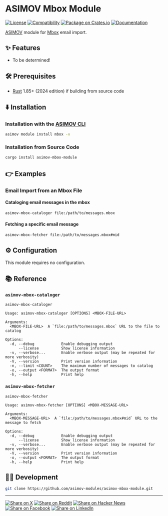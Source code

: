 # ASIMOV Mbox Module

[![License](https://img.shields.io/badge/license-Public%20Domain-blue.svg)](https://unlicense.org)
[![Compatibility](https://img.shields.io/badge/rust-1.85%2B-blue)](https://blog.rust-lang.org/2025/02/20/Rust-1.85.0/)
[![Package on Crates.io](https://img.shields.io/crates/v/asimov-mbox-module)](https://crates.io/crates/asimov-mbox-module)
[![Documentation](https://docs.rs/asimov-mbox-module/badge.svg)](https://docs.rs/asimov-mbox-module)

[ASIMOV] module for [Mbox] email import.

## ✨ Features

- To be determined!

## 🛠️ Prerequisites

- [Rust] 1.85+ (2024 edition) if building from source code

## ⬇️ Installation

### Installation with the [ASIMOV CLI]

```bash
asimov module install mbox -v
```

### Installation from Source Code

```bash
cargo install asimov-mbox-module
```

## 👉 Examples

### Email Import from an Mbox File

#### Cataloging email messages in the mbox

```bash
asimov-mbox-cataloger file:/path/to/messages.mbox
```

#### Fetching a specific email message

```bash
asimov-mbox-fetcher file:/path/to/messages.mbox#mid
```

## ⚙ Configuration

This module requires no configuration.

## 📚 Reference

### `asimov-mbox-cataloger`

```
asimov-mbox-cataloger

Usage: asimov-mbox-cataloger [OPTIONS] <MBOX-FILE-URL>

Arguments:
  <MBOX-FILE-URL>  A `file:/path/to/messages.mbox` URL to the file to catalog

Options:
  -d, --debug            Enable debugging output
      --license          Show license information
  -v, --verbose...       Enable verbose output (may be repeated for more verbosity)
  -V, --version          Print version information
  -n, --limit <COUNT>    The maximum number of messages to catalog
  -o, --output <FORMAT>  The output format
  -h, --help             Print help
```

### `asimov-mbox-fetcher`

```
asimov-mbox-fetcher

Usage: asimov-mbox-fetcher [OPTIONS] <MBOX-MESSAGE-URL>

Arguments:
  <MBOX-MESSAGE-URL>  A `file:/path/to/messages.mbox#mid` URL to the message to fetch

Options:
  -d, --debug            Enable debugging output
      --license          Show license information
  -v, --verbose...       Enable verbose output (may be repeated for more verbosity)
  -V, --version          Print version information
  -o, --output <FORMAT>  The output format
  -h, --help             Print help
```

## 👨‍💻 Development

```bash
git clone https://github.com/asimov-modules/asimov-mbox-module.git
```

---

[![Share on X](https://img.shields.io/badge/share%20on-x-03A9F4?logo=x)](https://x.com/intent/post?url=https://github.com/asimov-modules/asimov-mbox-module&text=asimov-mbox-module)
[![Share on Reddit](https://img.shields.io/badge/share%20on-reddit-red?logo=reddit)](https://reddit.com/submit?url=https://github.com/asimov-modules/asimov-mbox-module&title=asimov-mbox-module)
[![Share on Hacker News](https://img.shields.io/badge/share%20on-hn-orange?logo=ycombinator)](https://news.ycombinator.com/submitlink?u=https://github.com/asimov-modules/asimov-mbox-module&t=asimov-mbox-module)
[![Share on Facebook](https://img.shields.io/badge/share%20on-fb-1976D2?logo=facebook)](https://www.facebook.com/sharer/sharer.php?u=https://github.com/asimov-modules/asimov-mbox-module)
[![Share on LinkedIn](https://img.shields.io/badge/share%20on-linkedin-3949AB?logo=linkedin)](https://www.linkedin.com/sharing/share-offsite/?url=https://github.com/asimov-modules/asimov-mbox-module)

[ASIMOV]: https://asimov.sh
[ASIMOV CLI]: https://cli.asimov.sh
[JSON-LD]: https://json-ld.org
[KNOW]: https://know.dev
[Mbox]: https://en.wikipedia.org/wiki/Mbox
[RDF]: https://www.w3.org/TR/rdf12-primer/
[Rust]: https://rust-lang.org
